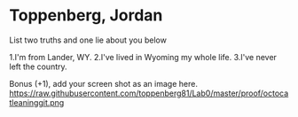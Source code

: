 # Toppenberg, Jordan
List two truths and one lie about you below

1.I'm from Lander, WY.
2.I've lived in Wyoming my whole life.
3.I've never left the country. 


Bonus (+1), add your screen shot as an image here.
https://raw.githubusercontent.com/toppenberg81/Lab0/master/proof/octocatleaninggit.png
